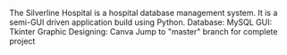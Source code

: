 The Silverline Hospital is a hospital database management system. It is a semi-GUI driven application build using Python.
Database: MySQL
GUI: Tkinter
Graphic Designing: Canva
Jump to "master" branch for complete project
